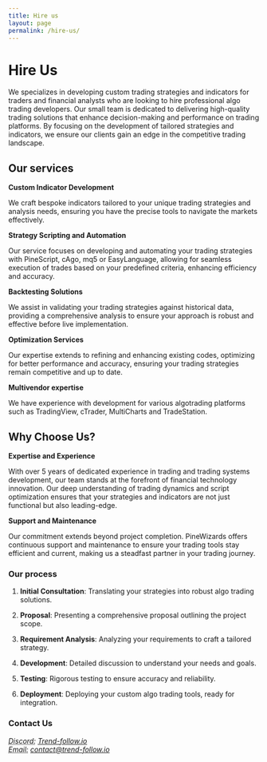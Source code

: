 ```yaml
---
title: Hire us
layout: page
permalink: /hire-us/
---
```


# Hire Us
We specializes in developing custom trading strategies and indicators for traders and financial analysts who are looking to hire professional algo trading developers. Our small team is dedicated to delivering high-quality trading solutions that enhance decision-making and performance on trading platforms. By focusing on the development of tailored strategies and indicators, we ensure our clients gain an edge in the competitive trading landscape.

## Our services
**Custom Indicator Development**

We craft bespoke indicators tailored to your unique trading strategies and analysis needs, ensuring you have the precise tools to navigate the markets effectively.

**Strategy Scripting and Automation**

Our service focuses on developing and automating your trading strategies with PineScript, cAgo, mq5 or EasyLanguage, allowing for seamless execution of trades based on your predefined criteria, enhancing efficiency and accuracy.

**Backtesting Solutions**

We assist in validating your trading strategies against historical data, providing a comprehensive analysis to ensure your approach is robust and effective before live implementation.

**Optimization Services**

Our expertise extends to refining and enhancing existing codes, optimizing for better performance and accuracy, ensuring your trading strategies remain competitive and up to date.

**Multivendor expertise**

We have experience with development for various algotrading platforms such as TradingView, cTrader, MultiCharts and TradeStation.

## Why Choose Us?
**Expertise and Experience**

With over 5 years of dedicated experience in trading and trading systems development, our team stands at the forefront of financial technology innovation. Our deep understanding of trading dynamics and script optimization ensures that your strategies and indicators are not just functional but also leading-edge.

**Support and Maintenance**

Our commitment extends beyond project completion. PineWizards offers continuous support and maintenance to ensure your trading tools stay efficient and current, making us a steadfast partner in your trading journey.

### Our process
1. **Initial Consultation**: Translating your strategies into robust algo trading solutions.

2. **Proposal**: Presenting a comprehensive proposal outlining the project scope.

3. **Requirement Analysis**: Analyzing your requirements to craft a tailored strategy.

4. **Development**: Detailed discussion to understand your needs and goals.

5. **Testing**: Rigorous testing to ensure accuracy and reliability.

6. **Deployment**: Deploying your custom algo trading tools, ready for integration.

### Contact Us
  <address>
    <abbr title="Discord">Discord:</abbr>
    <a href="https://discord.gg/nHzqwXX7">Trend-follow.io</a>
    <br />
    <abbr title="Email">Email:</abbr>
    <a href="mailto:#">contact@trend-follow.io</a>
  </address>